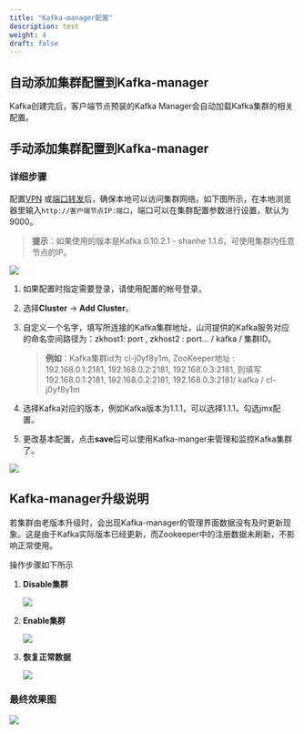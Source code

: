 ```yaml
---
title: "Kafka-manager配置"
description: test
weight: 4
draft: false
---
```


## 自动添加集群配置到Kafka-manager

Kafka创建完后，客户端节点预装的Kafka Manager会自动加载Kafka集群的相关配置。


## 手动添加集群配置到Kafka-manager  

### 详细步骤

配置[VPN](https://docs.shanhe.com/product/network/vpn) 或[端口转发](https://docs.shanhe.com/product/network/appcenter_network_config/config_portmapping)后，确保本地可以访问集群网络。如下图所示，在本地浏览器里输入```http://客户端节点IP:端口```，端口可以在集群配置参数进行设置，默认为9000。

> **提示**：如果使用的版本是Kafka 0.10.2.1 - shanhe 1.1.6，可使用集群内任意节点的IP。

![](../../_images/clusters.png)

1. 如果配置时指定需要登录，请使用配置的帐号登录。

2. 选择**Cluster** -> **Add Cluster**。

3. 自定义一个名字，填写所连接的Kafka集群地址，山河提供的Kafka服务对应的命名空间路径为：zkhost1: port , zkhost2 : port… / kafka / 集群ID。

   > **例如**：Kafka集群id为 cl-j0yf8y1m, ZooKeeper地址 : 192.168.0.1:2181, 192.168.0.2:2181, 192.168.0.3:2181, 则填写192.168.0.1:2181, 192.168.0.2:2181, 192.168.0.3:2181/ kafka / cl-j0yf8y1m

4. 选择Kafka对应的版本，例如Kafka版本为1.1.1，可以选择1.1.1，勾选jmx配置。

5. 更改基本配置，点击**save**后可以使用Kafka-manger来管理和监控Kafka集群了。

![](../../_images/add_cluster.png)

## Kafka-manager升级说明

若集群由老版本升级时，会出现Kafka-manager的管理界面数据没有及时更新现象。这是由于Kafka实际版本已经更新，而Zookeeper中的注册数据未刷新，不影响正常使用。

操作步骤如下所示

1. **Disable集群**

   ![](../../_images/disable_cluster.png)

2. **Enable集群**

   ![](../../_images/enable_cluster.png)

3. **恢复正常数据**

   ![](../../_images/recover_data.png)

### 最终效果图

![](../../_images/cluster_info.png)